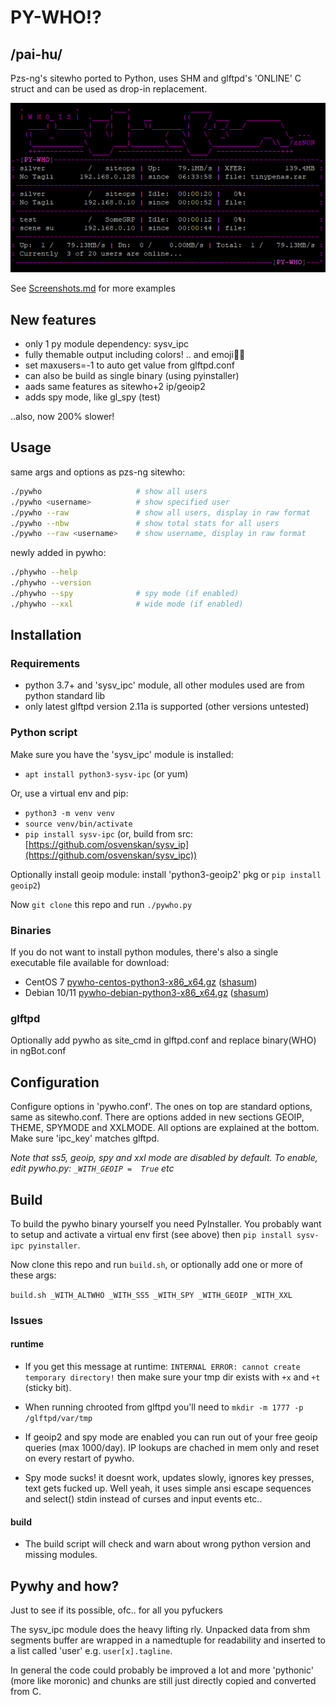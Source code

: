 # PY-WHO!?

## /pai-hu/

Pzs-ng's sitewho ported to Python, uses SHM and glftpd's 'ONLINE' C struct and can be used as drop-in replacement.

![sreenshot_1](docs/pywho1.png)

See [Screenshots.md](docs/Screenshots.md) for more examples

## New features

- only 1 py module dependency: sysv_ipc
- fully themable output including colors! .. and emoji💾😆
- set maxusers=-1 to auto get value from glftpd.conf
- can also be build as single binary (using pyinstaller)
- aads same features as sitewho+2 ip/geoip2
- adds spy mode, like gl_spy (test)

..also, now 200% slower!

## Usage

same args and options as pzs-ng sitewho:

``` bash
./pywho                     # show all users
./pywho <username>          # show specified user
./pywho --raw               # show all users, display in raw format
./pywho --nbw               # show total stats for all users
./pywho --raw <username>    # show username, display in raw format
```

newly added in pywho:

``` bash
./phywho --help
./phywho --version
./phywho --spy              # spy mode (if enabled)
./phywho --xxl              # wide mode (if enabled)
```

## Installation

### Requirements

- python 3.7+ and 'sysv_ipc' module, all other modules used are from python standard lib
- only latest glftpd version 2.11a is supported (other versions untested)

### Python script

Make sure you have the 'sysv_ipc' module is installed:

- `apt install python3-sysv-ipc` (or yum)

Or, use a virtual env and pip:

- `python3 -m venv venv`
- `source venv/bin/activate`
- `pip install sysv-ipc` (or, build from src: [https://github.com/osvenskan/sysv_ip](https://github.com/osvenskan/sysv_ipc))

Optionally install geoip module: install 'python3-geoip2' pkg or `pip install geoip2`)

Now `git clone` this repo and run `./pywho.py`

### Binaries

If you do not want to install python modules, there's also a single executable file available for download:

- CentOS 7 [pywho-centos-python3-x86_x64.gz](bin/pywho-centos-python3-x86_x64.tar.gz) ([shasum](bin/pywho-centos-python3-x86_x64.sha512sum))
- Debian 10/11 [pywho-debian-python3-x86_x64.gz](bin/pywho-debian-python3-x86_x64.tar.gz) ([shasum](bin/pywho-debian-python3-x86_x64.shasum))

### glftpd

Optionally add pywho as site_cmd in glftpd.conf and replace binary(WHO) in ngBot.conf

## Configuration

Configure options in 'pywho.conf'. The ones on top are standard options, same as sitewho.conf. There are options added in new sections GEOIP, THEME, SPYMODE and XXLMODE. All options are explained at the bottom. Make sure 'ipc_key' matches glftpd.

_Note that ss5, geoip, spy and xxl mode are disabled by default. To enable, edit pywho.py: `_WITH_GEOIP =  True` etc_

## Build

To build the pywho binary yourself you need PyInstaller. You probably want to setup and activate a virtual env first (see above) then `pip install sysv-ipc pyinstaller`.

Now clone this repo and run `build.sh`, or optionally add one or more of these args:

`build.sh _WITH_ALTWHO _WITH_SS5 _WITH_SPY _WITH_GEOIP _WITH_XXL`

### Issues

#### runtime

- If you get this message at runtime: `INTERNAL ERROR: cannot create temporary directory!` then make sure your tmp dir exists with `+x` and `+t` (sticky bit).

- When running chrooted from glftpd you'll need to `mkdir -m 1777 -p /glftpd/var/tmp`

- If geoip2 and spy mode are enabled you can run out of your free geoip queries (max 1000/day). IP lookups are chached in mem only and reset on every restart of pywho.

- Spy mode sucks! it doesnt work, updates slowly, ignores key presses, text gets fucked up. Well yeah, it uses simple ansi escape sequences and select() stdin instead of curses and input events etc..

#### build

- The build script will check and warn about wrong python version and missing modules.

## Pywhy and how?

Just to see if its possible, ofc.. for all you pyfuckers

The sysv_ipc module does the heavy lifting rly. Unpacked data from shm segments buffer are wrapped in a namedtuple for readability and inserted to a list called 'user' e.g. `user[x].tagline`.

In general the code could probably be improved a lot and more 'pythonic' (more like moronic) and chunks are still just directly copied and converted from C.
